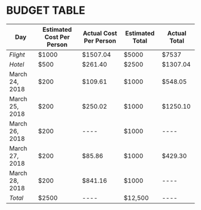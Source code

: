 # BUDGET TABLE

Day | Estimated Cost Per Person | Actual Cost Per Person | Estimated Total | Actual Total
----|---------------------------|------------------------|-----------------|-------------
*Flight* | $1000 |$1507.04 | $5000| $7537
*Hotel*|$500|$261.40| $2500 | $1307.04
March 24, 2018| $200| $109.61 | $1000 | $548.05
March 25, 2018| $200| $250.02 | $1000 | $1250.10
March 26, 2018| $200| ---- | $1000 | ----
March 27, 2018| $200| $85.86 | $1000 | $429.30
March 28, 2018| $200| $841.16 | $1000 | ----
*Total* |$2500 |----| $12,500 | ----

